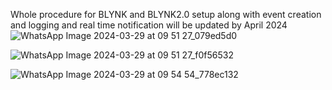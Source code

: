 Whole procedure for BLYNK and BLYNK2.0 setup along with event creation and logging and real time notification will be updated by April 2024
![WhatsApp Image 2024-03-29 at 09 51 27_079ed5d0](https://github.com/bhardwaj-kushagra/WISER/assets/114687412/c0a44045-ee5d-447c-b85d-b5e5a6d17a06)

![WhatsApp Image 2024-03-29 at 09 51 27_f0f56532](https://github.com/bhardwaj-kushagra/WISER/assets/114687412/655feea6-bfef-4e86-9a2c-4b1cca481343)

![WhatsApp Image 2024-03-29 at 09 54 54_778ec132](https://github.com/bhardwaj-kushagra/WISER/assets/114687412/b1c0f5cc-062b-40f1-b3dd-e441e38bfb73)


